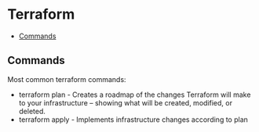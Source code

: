 # Terraform
- [Commands](#commands)

## Commands <a name="commands"></a>
Most common terraform commands:
- terraform plan - Creates a roadmap of the changes Terraform will make to your infrastructure – showing what will be created, modified, or deleted.
- terraform apply - Implements infrastructure changes according to plan